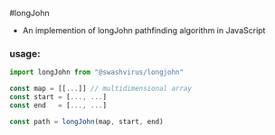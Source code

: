 #longJohn
- An implemention of longJohn pathfinding algorithm in JavaScript
### usage:
```javascript
import longJohn from "@swashvirus/longjohn"

const map = [[...]] // multidimensional array
const start = [..., ...]
const end   = [..., ...]

const path = longJohn(map, start, end)
```
